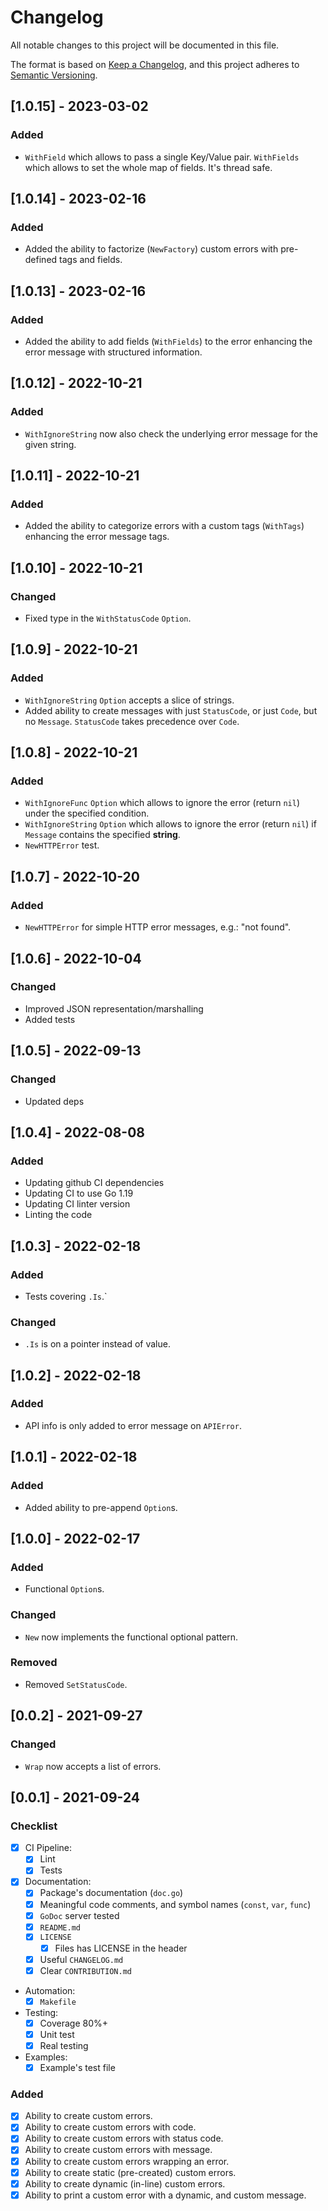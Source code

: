 # Changelog

All notable changes to this project will be documented in this file.

The format is based on [Keep a Changelog](https://keepachangelog.com/en/1.0.0/),
and this project adheres to [Semantic Versioning](https://semver.org/spec/v2.0.0.html).

## [1.0.15] - 2023-03-02
### Added
- `WithField` which allows to pass a single Key/Value pair. `WithFields` which allows to set the whole map of fields. It's thread safe.

## [1.0.14] - 2023-02-16
### Added
- Added the ability to factorize (`NewFactory`) custom errors with pre-defined tags and fields.

## [1.0.13] - 2023-02-16
### Added
- Added the ability to add fields (`WithFields`) to the error enhancing the error message with structured information.

## [1.0.12] - 2022-10-21
### Added
- `WithIgnoreString` now also check the underlying error message for the given string.

## [1.0.11] - 2022-10-21
### Added
- Added the ability to categorize errors with a custom tags (`WithTags`) enhancing the error message tags.

## [1.0.10] - 2022-10-21
### Changed
- Fixed type in the `WithStatusCode` `Option`.

## [1.0.9] - 2022-10-21
### Added
- `WithIgnoreString` `Option` accepts a slice of strings.
- Added ability to create messages with just `StatusCode`, or just `Code`, but no `Message`. `StatusCode` takes precedence over `Code`.

## [1.0.8] - 2022-10-21
### Added
- `WithIgnoreFunc` `Option` which allows to ignore the error (return `nil`) under the specified condition.
- `WithIgnoreString` `Option` which allows to ignore the error (return `nil`) if `Message` contains the specified **string**.
- `NewHTTPError` test.

## [1.0.7] - 2022-10-20
### Added
- `NewHTTPError` for simple HTTP error messages, e.g.: "not found".

## [1.0.6] - 2022-10-04
### Changed
- Improved JSON representation/marshalling
- Added tests

## [1.0.5] - 2022-09-13
### Changed
- Updated deps

## [1.0.4] - 2022-08-08
### Added
- Updating github CI dependencies
- Updating CI to use Go 1.19
- Updating CI linter version
- Linting the code

## [1.0.3] - 2022-02-18
### Added
- Tests covering `.Is`.`

### Changed
- `.Is` is on a pointer instead of value.

## [1.0.2] - 2022-02-18
### Added
- API info is only added to error message on `APIError`.

## [1.0.1] - 2022-02-18
### Added
- Added ability to pre-append `Option`s.

## [1.0.0] - 2022-02-17
### Added
- Functional `Option`s.

### Changed
- `New` now implements the functional optional pattern.

### Removed
- Removed `SetStatusCode`.

## [0.0.2] - 2021-09-27
### Changed
- `Wrap` now accepts a list of errors.

## [0.0.1] - 2021-09-24
### Checklist
- [x] CI Pipeline:
  - [x] Lint
  - [x] Tests
- [x] Documentation:
  - [x] Package's documentation (`doc.go`)
  - [x] Meaningful code comments, and symbol names (`const`, `var`, `func`)
  - [x] `GoDoc` server tested
  - [x] `README.md`
  - [x] `LICENSE`
    - [x] Files has LICENSE in the header
  - [x] Useful `CHANGELOG.md`
  - [x] Clear `CONTRIBUTION.md`
- Automation:
  - [x] `Makefile`
- Testing:
  - [x] Coverage 80%+
  - [x] Unit test
  - [x] Real testing
- Examples:
  - [x] Example's test file

### Added
- [x] Ability to create custom errors.
- [x] Ability to create custom errors with code.
- [x] Ability to create custom errors with status code.
- [x] Ability to create custom errors with message.
- [x] Ability to create custom errors wrapping an error.
- [x] Ability to create static (pre-created) custom errors.
- [x] Ability to create dynamic (in-line) custom errors.
- [x] Ability to print a custom error with a dynamic, and custom message.

